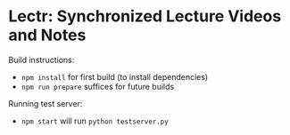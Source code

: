# Lectr: Synchronized Lecture Videos and Notes

Build instructions:
* `npm install` for first build (to install dependencies)
* `npm run prepare` suffices for future builds

Running test server:
* `npm start` will run `python testserver.py`
